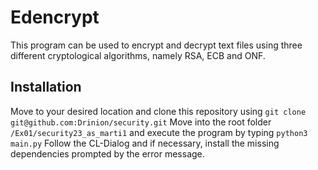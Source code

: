 # Edencrypt
This program can be used to encrypt and decrypt text files using three different cryptological algorithms, namely RSA, ECB and ONF.
## Installation
Move to your desired location and clone this repository using
`git clone git@github.com:Drinion/security.git`
Move into the root folder `/Ex01/security23_as_marti1` and execute the program by typing
`python3 main.py`
Follow the CL-Dialog and if necessary, install the missing dependencies prompted by the error message.
